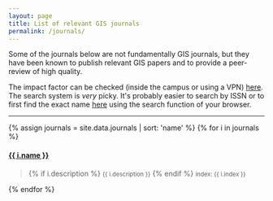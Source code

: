 ```yaml
---
layout: page
title: List of relevant GIS journals
permalink: /journals/
---
```


Some of the journals below are not fundamentally GIS journals, but they have been known to publish relevant GIS papers and to provide a peer-review of high quality.

The impact factor can be checked (inside the campus or using a VPN) [here](http://admin-apps.webofknowledge.com/JCR/JCR). 
The search system is *very* picky. It's probably easier to search by ISSN or to first find the exact name [here](http://admin-apps.webofknowledge.com/JCR/JCR?RQ=TITLES_FULL) using the search function of your browser.

- - -

{% assign journals = site.data.journals | sort: 'name' %}
{% for i in journals %}

<h4><a href="{{ i.webpage }}">{{ i.name }}</a></h4>
<blockquote>
{% if i.description %}
  <small>{{ i.description }}</small>
{% endif %}
<small>index: {{ i.index }}</small>
</blockquote>

{% endfor %}
